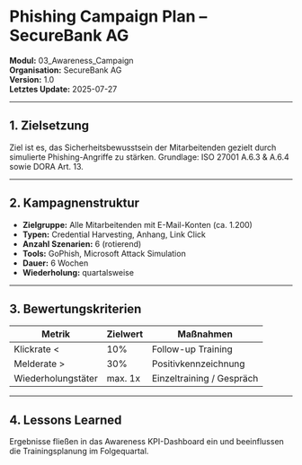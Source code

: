 # Phishing Campaign Plan – SecureBank AG

**Modul:** 03_Awareness_Campaign  
**Organisation:** SecureBank AG  
**Version:** 1.0  
**Letztes Update:** 2025-07-27

---

## 1. Zielsetzung

Ziel ist es, das Sicherheitsbewusstsein der Mitarbeitenden gezielt durch simulierte Phishing-Angriffe zu stärken. Grundlage: ISO 27001 A.6.3 & A.6.4 sowie DORA Art. 13.

---

## 2. Kampagnenstruktur

- **Zielgruppe:** Alle Mitarbeitenden mit E-Mail-Konten (ca. 1.200)
- **Typen:** Credential Harvesting, Anhang, Link Click
- **Anzahl Szenarien:** 6 (rotierend)
- **Tools:** GoPhish, Microsoft Attack Simulation
- **Dauer:** 6 Wochen
- **Wiederholung:** quartalsweise

---

## 3. Bewertungskriterien

| Metrik | Zielwert | Maßnahmen |
|--------|----------|-----------|
| Klickrate < | 10% | Follow-up Training |
| Melderate > | 30% | Positivkennzeichnung |
| Wiederholungstäter | max. 1x | Einzeltraining / Gespräch |

---

## 4. Lessons Learned

Ergebnisse fließen in das Awareness KPI-Dashboard ein und beeinflussen die Trainingsplanung im Folgequartal.

